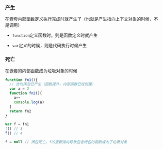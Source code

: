 ### 产生

在嵌套内部函数定义执行完成时就产生了（也就是产生指向上下文对象的时候，不是调用）

- `function`定义函数时，则是函数定义时就产生

- `var`定义的时候，则是代码执行时候产生

### 死亡

在嵌套的内部函数成为垃圾对象的时候



``` javascript
function fn1(){
  // 此时闭包已产生（函数提升，内部函数已经创建）
  var a = 2
  function fn2(){
    a++ 
    console.log(a)
  }
  return fn2
}

var f = fn1
f() // 3
f() // 4

f = null // 闭包死亡，f的重新指向导致包含闭包的函数成为了垃圾对象
```

